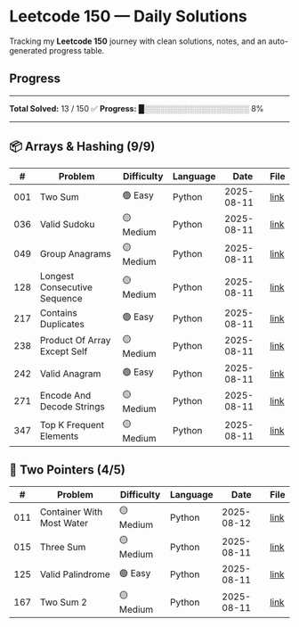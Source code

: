 # Leetcode 150 — Daily Solutions

Tracking my **Leetcode 150** journey with clean solutions, notes, and an auto-generated progress table.

## Progress
---

<!-- AUTOGEN:START -->
**Total Solved:** 13 / 150 ✅
**Progress:** █░░░░░░░░░░░░░░░░░░░ 8%

---

## 📦 Arrays & Hashing (9/9)
| # | Problem | Difficulty | Language | Date | File |
|---|---------|------------|----------|------|------|
| 001 | Two Sum | 🟢 Easy | Python | 2025-08-11 | [link](01-arrays_hashing/LC001-two-sum.py) |
| 036 | Valid Sudoku | 🟡 Medium | Python | 2025-08-11 | [link](01-arrays_hashing/LC036-valid-sudoku.py) |
| 049 | Group Anagrams | 🟡 Medium | Python | 2025-08-11 | [link](01-arrays_hashing/LC049-group-anagrams.py) |
| 128 | Longest Consecutive Sequence | 🟡 Medium | Python | 2025-08-11 | [link](01-arrays_hashing/LC128-Longest-Consecutive-Sequence.py) |
| 217 | Contains Duplicates | 🟢 Easy | Python | 2025-08-11 | [link](01-arrays_hashing/LC217-contains-duplicates.py) |
| 238 | Product Of Array Except Self | 🟡 Medium | Python | 2025-08-11 | [link](01-arrays_hashing/LC238-Product-Of-Array-Except-Self.py) |
| 242 | Valid Anagram | 🟢 Easy | Python | 2025-08-11 | [link](01-arrays_hashing/LC242-valid-anagram.py) |
| 271 | Encode And Decode Strings | 🟡 Medium | Python | 2025-08-11 | [link](01-arrays_hashing/LC271-Encode-and-Decode-Strings.py) |
| 347 | Top K Frequent Elements | 🟡 Medium | Python | 2025-08-11 | [link](01-arrays_hashing/LC347-Top-K-Frequent-Elements.py) |

## 🔄 Two Pointers (4/5)
| # | Problem | Difficulty | Language | Date | File |
|---|---------|------------|----------|------|------|
| 011 | Container With Most Water | 🟡 Medium | Python | 2025-08-12 | [link](02-two_pointers/LC011-Container-with-most-water.py) |
| 015 | Three Sum | 🟡 Medium | Python | 2025-08-11 | [link](02-two_pointers/LC015-three-sum.py) |
| 125 | Valid Palindrome | 🟢 Easy | Python | 2025-08-11 | [link](02-two_pointers/LC125-valid-palindrome.py) |
| 167 | Two Sum 2 | 🟡 Medium | Python | 2025-08-11 | [link](02-two_pointers/LC167-two-sum-2.py) |

<!-- AUTOGEN:END -->
